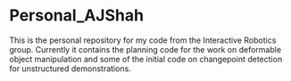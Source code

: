 # Personal_AJShah

This is the personal repository for my code from the Interactive Robotics group. Currently it contains the planning code for the work on deformable object manipulation and some of the initial code on changepoint detection for unstructured demonstrations.
